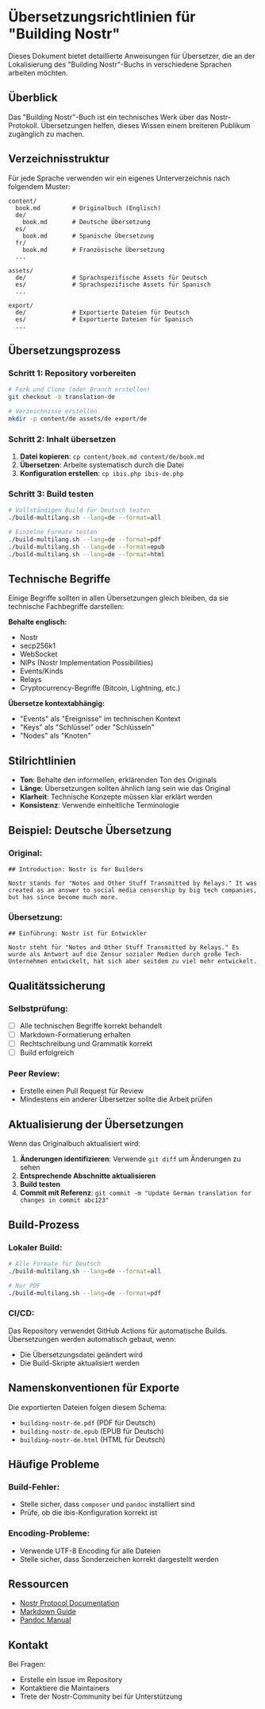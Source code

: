 # Übersetzungsrichtlinien für "Building Nostr"

Dieses Dokument bietet detaillierte Anweisungen für Übersetzer, die an der Lokalisierung des "Building Nostr"-Buchs in verschiedene Sprachen arbeiten möchten.

## Überblick

Das "Building Nostr"-Buch ist ein technisches Werk über das Nostr-Protokoll. Übersetzungen helfen, dieses Wissen einem breiteren Publikum zugänglich zu machen.

## Verzeichnisstruktur

Für jede Sprache verwenden wir ein eigenes Unterverzeichnis nach folgendem Muster:

```
content/
  book.md         # Originalbuch (Englisch)
  de/
    book.md       # Deutsche Übersetzung
  es/
    book.md       # Spanische Übersetzung
  fr/
    book.md       # Französische Übersetzung
  ...

assets/
  de/             # Sprachspezifische Assets für Deutsch
  es/             # Sprachspezifische Assets für Spanisch
  ...

export/
  de/             # Exportierte Dateien für Deutsch
  es/             # Exportierte Dateien für Spanisch
  ...
```

## Übersetzungsprozess

### Schritt 1: Repository vorbereiten

```bash
# Fork und Clone (oder Branch erstellen)
git checkout -b translation-de

# Verzeichnisse erstellen
mkdir -p content/de assets/de export/de
```

### Schritt 2: Inhalt übersetzen

1. **Datei kopieren**: `cp content/book.md content/de/book.md`
2. **Übersetzen**: Arbeite systematisch durch die Datei
3. **Konfiguration erstellen**: `cp ibis.php ibis-de.php`

### Schritt 3: Build testen

```bash
# Vollständigen Build für Deutsch testen
./build-multilang.sh --lang=de --format=all

# Einzelne Formate testen
./build-multilang.sh --lang=de --format=pdf
./build-multilang.sh --lang=de --format=epub
./build-multilang.sh --lang=de --format=html
```

## Technische Begriffe

Einige Begriffe sollten in allen Übersetzungen gleich bleiben, da sie technische Fachbegriffe darstellen:

**Behalte englisch:**
- Nostr
- secp256k1
- WebSocket
- NIPs (Nostr Implementation Possibilities)
- Events/Kinds
- Relays
- Cryptocurrency-Begriffe (Bitcoin, Lightning, etc.)

**Übersetze kontextabhängig:**
- "Events" als "Ereignisse" im technischen Kontext
- "Keys" als "Schlüssel" oder "Schlüsseln"
- "Nodes" als "Knoten"

## Stilrichtlinien

- **Ton**: Behalte den informellen, erklärenden Ton des Originals
- **Länge**: Übersetzungen sollten ähnlich lang sein wie das Original
- **Klarheit**: Technische Konzepte müssen klar erklärt werden
- **Konsistenz**: Verwende einheitliche Terminologie

## Beispiel: Deutsche Übersetzung

### Original:
```
## Introduction: Nostr is for Builders

Nostr stands for "Notes and Other Stuff Transmitted by Relays." It was created as an answer to social media censorship by big tech companies, but has since become much more.
```

### Übersetzung:
```
## Einführung: Nostr ist für Entwickler

Nostr steht für "Notes and Other Stuff Transmitted by Relays." Es wurde als Antwort auf die Zensur sozialer Medien durch große Tech-Unternehmen entwickelt, hat sich aber seitdem zu viel mehr entwickelt.
```

## Qualitätssicherung

### Selbstprüfung:
- [ ] Alle technischen Begriffe korrekt behandelt
- [ ] Markdown-Formatierung erhalten
- [ ] Rechtschreibung und Grammatik korrekt
- [ ] Build erfolgreich

### Peer Review:
- Erstelle einen Pull Request für Review
- Mindestens ein anderer Übersetzer sollte die Arbeit prüfen

## Aktualisierung der Übersetzungen

Wenn das Originalbuch aktualisiert wird:

1. **Änderungen identifizieren**: Verwende `git diff` um Änderungen zu sehen
2. **Entsprechende Abschnitte aktualisieren**
3. **Build testen**
4. **Commit mit Referenz**: `git commit -m "Update German translation for changes in commit abc123"`

## Build-Prozess

### Lokaler Build:
```bash
# Alle Formate für Deutsch
./build-multilang.sh --lang=de --format=all

# Nur PDF
./build-multilang.sh --lang=de --format=pdf
```

### CI/CD:
Das Repository verwendet GitHub Actions für automatische Builds. Übersetzungen werden automatisch gebaut, wenn:
- Die Übersetzungsdatei geändert wird
- Die Build-Skripte aktualisiert werden

## Namenskonventionen für Exporte

Die exportierten Dateien folgen diesem Schema:
- `building-nostr-de.pdf` (PDF für Deutsch)
- `building-nostr-de.epub` (EPUB für Deutsch)
- `building-nostr-de.html` (HTML für Deutsch)

## Häufige Probleme

### Build-Fehler:
- Stelle sicher, dass `composer` und `pandoc` installiert sind
- Prüfe, ob die ibis-Konfiguration korrekt ist

### Encoding-Probleme:
- Verwende UTF-8 Encoding für alle Dateien
- Stelle sicher, dass Sonderzeichen korrekt dargestellt werden

## Ressourcen

- [Nostr Protocol Documentation](https://github.com/nostr-protocol/nostr)
- [Markdown Guide](https://www.markdownguide.org/)
- [Pandoc Manual](https://pandoc.org/MANUAL.html)

## Kontakt

Bei Fragen:
- Erstelle ein Issue im Repository
- Kontaktiere die Maintainers
- Trete der Nostr-Community bei für Unterstützung
